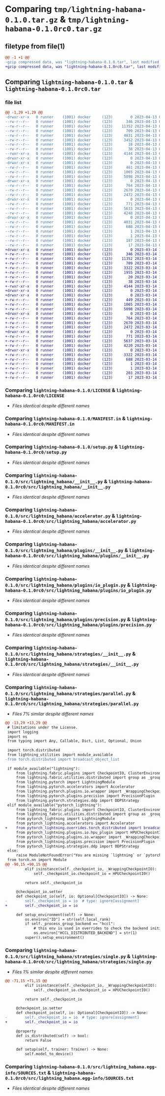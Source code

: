 # Comparing `tmp/lightning-habana-0.1.0.tar.gz` & `tmp/lightning-habana-0.1.0rc0.tar.gz`

## filetype from file(1)

```diff
@@ -1 +1 @@
-gzip compressed data, was "lightning-habana-0.1.0.tar", last modified: Thu Apr 13 09:17:53 2023, max compression
+gzip compressed data, was "lightning-habana-0.1.0rc0.tar", last modified: Tue Mar 14 18:25:37 2023, max compression
```

## Comparing `lightning-habana-0.1.0.tar` & `lightning-habana-0.1.0rc0.tar`

### file list

```diff
@@ -1,29 +1,29 @@
-drwxr-xr-x   0 runner    (1001) docker     (123)        0 2023-04-13 09:17:53.622523 lightning-habana-0.1.0/
--rw-r--r--   0 runner    (1001) docker     (123)      346 2023-04-13 09:17:41.000000 lightning-habana-0.1.0/CHANGELOG.md
--rw-r--r--   0 runner    (1001) docker     (123)    11352 2023-04-13 09:17:41.000000 lightning-habana-0.1.0/LICENSE
--rw-r--r--   0 runner    (1001) docker     (123)      709 2023-04-13 09:17:41.000000 lightning-habana-0.1.0/MANIFEST.in
--rw-r--r--   0 runner    (1001) docker     (123)     4831 2023-04-13 09:17:53.622523 lightning-habana-0.1.0/PKG-INFO
--rw-r--r--   0 runner    (1001) docker     (123)     3452 2023-04-13 09:17:41.000000 lightning-habana-0.1.0/README.md
--rw-r--r--   0 runner    (1001) docker     (123)       18 2023-04-13 09:17:41.000000 lightning-habana-0.1.0/requirements.txt
--rw-r--r--   0 runner    (1001) docker     (123)       38 2023-04-13 09:17:53.622523 lightning-habana-0.1.0/setup.cfg
--rwxr-xr-x   0 runner    (1001) docker     (123)     4144 2023-04-13 09:17:41.000000 lightning-habana-0.1.0/setup.py
-drwxr-xr-x   0 runner    (1001) docker     (123)        0 2023-04-13 09:17:53.614523 lightning-habana-0.1.0/src/
-drwxr-xr-x   0 runner    (1001) docker     (123)        0 2023-04-13 09:17:53.618523 lightning-habana-0.1.0/src/lightning_habana/
--rw-r--r--   0 runner    (1001) docker     (123)      461 2023-04-13 09:17:41.000000 lightning-habana-0.1.0/src/lightning_habana/__about__.py
--rw-r--r--   0 runner    (1001) docker     (123)     1065 2023-04-13 09:17:41.000000 lightning-habana-0.1.0/src/lightning_habana/__init__.py
--rw-r--r--   0 runner    (1001) docker     (123)     5098 2023-04-13 09:17:41.000000 lightning-habana-0.1.0/src/lightning_habana/accelerator.py
-drwxr-xr-x   0 runner    (1001) docker     (123)        0 2023-04-13 09:17:53.622523 lightning-habana-0.1.0/src/lightning_habana/plugins/
--rw-r--r--   0 runner    (1001) docker     (123)      764 2023-04-13 09:17:41.000000 lightning-habana-0.1.0/src/lightning_habana/plugins/__init__.py
--rw-r--r--   0 runner    (1001) docker     (123)     2670 2023-04-13 09:17:41.000000 lightning-habana-0.1.0/src/lightning_habana/plugins/io_plugin.py
--rw-r--r--   0 runner    (1001) docker     (123)     2472 2023-04-13 09:17:41.000000 lightning-habana-0.1.0/src/lightning_habana/plugins/precision.py
-drwxr-xr-x   0 runner    (1001) docker     (123)        0 2023-04-13 09:17:53.622523 lightning-habana-0.1.0/src/lightning_habana/strategies/
--rw-r--r--   0 runner    (1001) docker     (123)      771 2023-04-13 09:17:41.000000 lightning-habana-0.1.0/src/lightning_habana/strategies/__init__.py
--rw-r--r--   0 runner    (1001) docker     (123)     5633 2023-04-13 09:17:41.000000 lightning-habana-0.1.0/src/lightning_habana/strategies/parallel.py
--rw-r--r--   0 runner    (1001) docker     (123)     4248 2023-04-13 09:17:41.000000 lightning-habana-0.1.0/src/lightning_habana/strategies/single.py
-drwxr-xr-x   0 runner    (1001) docker     (123)        0 2023-04-13 09:17:53.622523 lightning-habana-0.1.0/src/lightning_habana.egg-info/
--rw-r--r--   0 runner    (1001) docker     (123)     4831 2023-04-13 09:17:53.000000 lightning-habana-0.1.0/src/lightning_habana.egg-info/PKG-INFO
--rw-r--r--   0 runner    (1001) docker     (123)      688 2023-04-13 09:17:53.000000 lightning-habana-0.1.0/src/lightning_habana.egg-info/SOURCES.txt
--rw-r--r--   0 runner    (1001) docker     (123)        1 2023-04-13 09:17:53.000000 lightning-habana-0.1.0/src/lightning_habana.egg-info/dependency_links.txt
--rw-r--r--   0 runner    (1001) docker     (123)        1 2023-04-13 09:17:53.000000 lightning-habana-0.1.0/src/lightning_habana.egg-info/not-zip-safe
--rw-r--r--   0 runner    (1001) docker     (123)      187 2023-04-13 09:17:53.000000 lightning-habana-0.1.0/src/lightning_habana.egg-info/requires.txt
--rw-r--r--   0 runner    (1001) docker     (123)       17 2023-04-13 09:17:53.000000 lightning-habana-0.1.0/src/lightning_habana.egg-info/top_level.txt
+drwxr-xr-x   0 runner    (1001) docker     (123)        0 2023-03-14 18:25:37.570026 lightning-habana-0.1.0rc0/
+-rw-r--r--   0 runner    (1001) docker     (123)      346 2023-03-14 18:25:21.000000 lightning-habana-0.1.0rc0/CHANGELOG.md
+-rw-r--r--   0 runner    (1001) docker     (123)    11352 2023-03-14 18:25:21.000000 lightning-habana-0.1.0rc0/LICENSE
+-rw-r--r--   0 runner    (1001) docker     (123)      709 2023-03-14 18:25:21.000000 lightning-habana-0.1.0rc0/MANIFEST.in
+-rw-r--r--   0 runner    (1001) docker     (123)     3322 2023-03-14 18:25:37.570026 lightning-habana-0.1.0rc0/PKG-INFO
+-rw-r--r--   0 runner    (1001) docker     (123)     1955 2023-03-14 18:25:21.000000 lightning-habana-0.1.0rc0/README.md
+-rw-r--r--   0 runner    (1001) docker     (123)       20 2023-03-14 18:25:21.000000 lightning-habana-0.1.0rc0/requirements.txt
+-rw-r--r--   0 runner    (1001) docker     (123)       38 2023-03-14 18:25:37.570026 lightning-habana-0.1.0rc0/setup.cfg
+-rwxr-xr-x   0 runner    (1001) docker     (123)     4144 2023-03-14 18:25:21.000000 lightning-habana-0.1.0rc0/setup.py
+drwxr-xr-x   0 runner    (1001) docker     (123)        0 2023-03-14 18:25:37.570026 lightning-habana-0.1.0rc0/src/
+drwxr-xr-x   0 runner    (1001) docker     (123)        0 2023-03-14 18:25:37.570026 lightning-habana-0.1.0rc0/src/lightning_habana/
+-rw-r--r--   0 runner    (1001) docker     (123)      449 2023-03-14 18:25:21.000000 lightning-habana-0.1.0rc0/src/lightning_habana/__about__.py
+-rw-r--r--   0 runner    (1001) docker     (123)     1065 2023-03-14 18:25:21.000000 lightning-habana-0.1.0rc0/src/lightning_habana/__init__.py
+-rw-r--r--   0 runner    (1001) docker     (123)     5098 2023-03-14 18:25:21.000000 lightning-habana-0.1.0rc0/src/lightning_habana/accelerator.py
+drwxr-xr-x   0 runner    (1001) docker     (123)        0 2023-03-14 18:25:37.570026 lightning-habana-0.1.0rc0/src/lightning_habana/plugins/
+-rw-r--r--   0 runner    (1001) docker     (123)      764 2023-03-14 18:25:21.000000 lightning-habana-0.1.0rc0/src/lightning_habana/plugins/__init__.py
+-rw-r--r--   0 runner    (1001) docker     (123)     2670 2023-03-14 18:25:21.000000 lightning-habana-0.1.0rc0/src/lightning_habana/plugins/io_plugin.py
+-rw-r--r--   0 runner    (1001) docker     (123)     2472 2023-03-14 18:25:21.000000 lightning-habana-0.1.0rc0/src/lightning_habana/plugins/precision.py
+drwxr-xr-x   0 runner    (1001) docker     (123)        0 2023-03-14 18:25:37.570026 lightning-habana-0.1.0rc0/src/lightning_habana/strategies/
+-rw-r--r--   0 runner    (1001) docker     (123)      771 2023-03-14 18:25:21.000000 lightning-habana-0.1.0rc0/src/lightning_habana/strategies/__init__.py
+-rw-r--r--   0 runner    (1001) docker     (123)     5637 2023-03-14 18:25:21.000000 lightning-habana-0.1.0rc0/src/lightning_habana/strategies/parallel.py
+-rw-r--r--   0 runner    (1001) docker     (123)     4220 2023-03-14 18:25:21.000000 lightning-habana-0.1.0rc0/src/lightning_habana/strategies/single.py
+drwxr-xr-x   0 runner    (1001) docker     (123)        0 2023-03-14 18:25:37.570026 lightning-habana-0.1.0rc0/src/lightning_habana.egg-info/
+-rw-r--r--   0 runner    (1001) docker     (123)     3322 2023-03-14 18:25:37.000000 lightning-habana-0.1.0rc0/src/lightning_habana.egg-info/PKG-INFO
+-rw-r--r--   0 runner    (1001) docker     (123)      688 2023-03-14 18:25:37.000000 lightning-habana-0.1.0rc0/src/lightning_habana.egg-info/SOURCES.txt
+-rw-r--r--   0 runner    (1001) docker     (123)        1 2023-03-14 18:25:37.000000 lightning-habana-0.1.0rc0/src/lightning_habana.egg-info/dependency_links.txt
+-rw-r--r--   0 runner    (1001) docker     (123)        1 2023-03-14 18:25:37.000000 lightning-habana-0.1.0rc0/src/lightning_habana.egg-info/not-zip-safe
+-rw-r--r--   0 runner    (1001) docker     (123)      203 2023-03-14 18:25:37.000000 lightning-habana-0.1.0rc0/src/lightning_habana.egg-info/requires.txt
+-rw-r--r--   0 runner    (1001) docker     (123)       17 2023-03-14 18:25:37.000000 lightning-habana-0.1.0rc0/src/lightning_habana.egg-info/top_level.txt
```

### Comparing `lightning-habana-0.1.0/LICENSE` & `lightning-habana-0.1.0rc0/LICENSE`

 * *Files identical despite different names*

### Comparing `lightning-habana-0.1.0/MANIFEST.in` & `lightning-habana-0.1.0rc0/MANIFEST.in`

 * *Files identical despite different names*

### Comparing `lightning-habana-0.1.0/setup.py` & `lightning-habana-0.1.0rc0/setup.py`

 * *Files identical despite different names*

### Comparing `lightning-habana-0.1.0/src/lightning_habana/__init__.py` & `lightning-habana-0.1.0rc0/src/lightning_habana/__init__.py`

 * *Files identical despite different names*

### Comparing `lightning-habana-0.1.0/src/lightning_habana/accelerator.py` & `lightning-habana-0.1.0rc0/src/lightning_habana/accelerator.py`

 * *Files identical despite different names*

### Comparing `lightning-habana-0.1.0/src/lightning_habana/plugins/__init__.py` & `lightning-habana-0.1.0rc0/src/lightning_habana/plugins/__init__.py`

 * *Files identical despite different names*

### Comparing `lightning-habana-0.1.0/src/lightning_habana/plugins/io_plugin.py` & `lightning-habana-0.1.0rc0/src/lightning_habana/plugins/io_plugin.py`

 * *Files identical despite different names*

### Comparing `lightning-habana-0.1.0/src/lightning_habana/plugins/precision.py` & `lightning-habana-0.1.0rc0/src/lightning_habana/plugins/precision.py`

 * *Files identical despite different names*

### Comparing `lightning-habana-0.1.0/src/lightning_habana/strategies/__init__.py` & `lightning-habana-0.1.0rc0/src/lightning_habana/strategies/__init__.py`

 * *Files identical despite different names*

### Comparing `lightning-habana-0.1.0/src/lightning_habana/strategies/parallel.py` & `lightning-habana-0.1.0rc0/src/lightning_habana/strategies/parallel.py`

 * *Files 7% similar despite different names*

```diff
@@ -13,29 +13,29 @@
 # limitations under the License.
 import logging
 import os
 from typing import Any, Callable, Dict, List, Optional, Union
 
 import torch.distributed
 from lightning_utilities import module_available
-from torch.distributed import broadcast_object_list
 
 if module_available("lightning"):
     from lightning.fabric.plugins import CheckpointIO, ClusterEnvironment
     from lightning.fabric.utilities.distributed import group as _group
     from lightning.pytorch import LightningModule
     from lightning.pytorch.accelerators import Accelerator
     from lightning.pytorch.plugins.io.wrapper import _WrappingCheckpointIO
     from lightning.pytorch.plugins.precision import PrecisionPlugin
     from lightning.pytorch.strategies.ddp import DDPStrategy
 elif module_available("pytorch_lightning"):
     from lightning_fabric.plugins import CheckpointIO, ClusterEnvironment
     from lightning_fabric.utilities.distributed import group as _group
     from pytorch_lightning import LightningModule
     from pytorch_lightning.accelerators import Accelerator
+    from pytorch_lightning.overrides.torch_distributed import broadcast_object_list
     from pytorch_lightning.plugins.io.hpu_plugin import HPUCheckpointIO
     from pytorch_lightning.plugins.io.wrapper import _WrappingCheckpointIO
     from pytorch_lightning.plugins.precision import PrecisionPlugin
     from pytorch_lightning.strategies.ddp import DDPStrategy
 else:
     raise ModuleNotFoundError("You are missing `lightning` or `pytorch-lightning` package, please install it.")
 from torch.nn import Module
@@ -90,15 +90,15 @@
         elif isinstance(self._checkpoint_io, _WrappingCheckpointIO):
             self._checkpoint_io.checkpoint_io = HPUCheckpointIO()
 
         return self._checkpoint_io
 
     @checkpoint_io.setter
     def checkpoint_io(self, io: Optional[CheckpointIO]) -> None:
-        self._checkpoint_io = io  # type: ignore[assignment]
+        self._checkpoint_io = io
 
     def setup_environment(self) -> None:
         os.environ["ID"] = str(self.local_rank)
         if self._process_group_backend == "hccl":
             # this env is used in overrides to check the backend initiated
             os.environ["HCCL_DISTRIBUTED_BACKEND"] = str(1)
         super().setup_environment()
```

### Comparing `lightning-habana-0.1.0/src/lightning_habana/strategies/single.py` & `lightning-habana-0.1.0rc0/src/lightning_habana/strategies/single.py`

 * *Files 1% similar despite different names*

```diff
@@ -71,15 +71,15 @@
         elif isinstance(self._checkpoint_io, _WrappingCheckpointIO):
             self._checkpoint_io.checkpoint_io = HPUCheckpointIO()
 
         return self._checkpoint_io
 
     @checkpoint_io.setter
     def checkpoint_io(self, io: Optional[CheckpointIO]) -> None:
-        self._checkpoint_io = io  # type: ignore[assignment]
+        self._checkpoint_io = io
 
     @property
     def is_distributed(self) -> bool:
         return False
 
     def setup(self, trainer: Trainer) -> None:
         self.model_to_device()
```

### Comparing `lightning-habana-0.1.0/src/lightning_habana.egg-info/SOURCES.txt` & `lightning-habana-0.1.0rc0/src/lightning_habana.egg-info/SOURCES.txt`

 * *Files identical despite different names*

